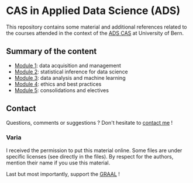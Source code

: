 # CAS in Applied Data Science (ADS)

This repository contains some material and additional references related to the courses attended in the context of the [ADS CAS](https://www.math.unibe.ch/continuing_education/cas_applied_data_science/index_eng.html) at University of Bern.

## Summary of the content

- [Module 1](module1/module1_index.md): data acquisition and management
- [Module 2](module2/module2_index.md): statistical inference for data science
- [Module 3](module3/module3_index.md): data analysis and machine learning
- [Module 4](module4/module4_index.md): ethics and best practices
- [Module 5](module5/module5_index.md): consolidations and electives


## Contact

Questions, comments or suggestions ? Don't hesitate to [contact me](mailto:zufferey.marie@bluewin.ch) !


### Varia

I received the permission to put this material online. Some files are under specific licenses (see directly in the files). By respect for the authors, mention their name if you use this material.


Last but most importantly, support the [GRAAL](http://graal-defenseanimale.org) !



<!-- ```markdown
- Module 1: data acquisition and management
- Module 2: statistical inference for data science
- Module 3: data analysis and machine learning
- Module 4: ethics and best practices
- Module 5: consolidations and electives

### [Module 1](module1/module1_index.md)

Markdown is a lightweight and easy-to-use syntax for styling your writing. It includes conventions for

### [Module 2](module2/module2_index.md)

### [Module 3](module3/module3_index.md)

### [Module 4](module4/module4_index.md)

### [Module 5](module5/module5_index.md)
- Python for programmers
- Data science with Python and Pandas
- Statistics with Python 
- Scalable analytics with Python (DASK)
- Image processing with Python
- Machine Learning with Python 
- Machine learning with Dataiku 
- Introduction to MATLAB 
- Deep learning: a practical approach in MATLAB 
- Advanced HPC topics 
- Working with containers 


Syntax highlighted code block

# Header 1
## Header 2
### Header 3

- Bulleted
- List

1. Numbered
2. List

**Bold** and _Italic_ and `Code` text

[Link](url) and ![Image](src)
```

For more details see [GitHub Flavored Markdown](https://guides.github.com/features/mastering-markdown/).

### Jekyll Themes

Your Pages site will use the layout and styles from the Jekyll theme you have selected in your [repository settings](https://github.com/mariezufferey/CAS_ADS/settings). The name of this theme is saved in the Jekyll `_config.yml` configuration file.


-->
